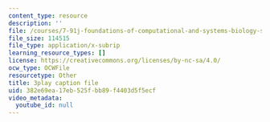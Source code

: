 ```yaml
---
content_type: resource
description: ''
file: /courses/7-91j-foundations-of-computational-and-systems-biology-spring-2014/382e69ea17eb525fbb89f4403d5f5ecf_P3ORBMon8aw.vtt
file_size: 114515
file_type: application/x-subrip
learning_resource_types: []
license: https://creativecommons.org/licenses/by-nc-sa/4.0/
ocw_type: OCWFile
resourcetype: Other
title: 3play caption file
uid: 382e69ea-17eb-525f-bb89-f4403d5f5ecf
video_metadata:
  youtube_id: null
---
```

